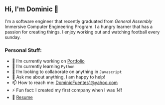 ## Hi, I'm Dominic 👋


I'm a software engineer that recently graduated from *General Assembly* Immersive Computer Engineering Program. I a hungry learner that has a passion for creating things. I enjoy working out and watching football every sunday.

### Personal Stuff:

- 🔭 I’m currently working on [Portfolio](https://github.com/fuentesdominic/portfolio)
- 🌱 I’m currently learning `Python` 
- 👯 I’m looking to collaborate on anything in `Javascript`
- 💬 Ask me about anything, I am happy to help!
- 📫 How to reach me: DominicFuentes1@yahoo.com 
- ⚡ Fun fact: I created my first company when I was *14*!
- 📝 [Resume](https://docs.google.com/document/d/1Pylc9THUuhcQYnl32cb70ohzEIzTWbfdaV9T-egeNWo/edit?usp=sharing)

